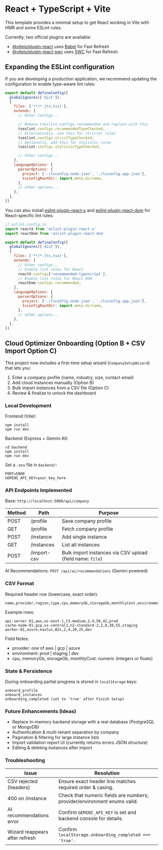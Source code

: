 # React + TypeScript + Vite

This template provides a minimal setup to get React working in Vite with HMR and some ESLint rules.

Currently, two official plugins are available:

- [@vitejs/plugin-react](https://github.com/vitejs/vite-plugin-react/blob/main/packages/plugin-react) uses [Babel](https://babeljs.io/) for Fast Refresh
- [@vitejs/plugin-react-swc](https://github.com/vitejs/vite-plugin-react/blob/main/packages/plugin-react-swc) uses [SWC](https://swc.rs/) for Fast Refresh

## Expanding the ESLint configuration

If you are developing a production application, we recommend updating the configuration to enable type-aware lint rules:

```js
export default defineConfig([
  globalIgnores(['dist']),
  {
    files: ['**/*.{ts,tsx}'],
    extends: [
      // Other configs...

      // Remove tseslint.configs.recommended and replace with this
      tseslint.configs.recommendedTypeChecked,
      // Alternatively, use this for stricter rules
      tseslint.configs.strictTypeChecked,
      // Optionally, add this for stylistic rules
      tseslint.configs.stylisticTypeChecked,

      // Other configs...
    ],
    languageOptions: {
      parserOptions: {
        project: ['./tsconfig.node.json', './tsconfig.app.json'],
        tsconfigRootDir: import.meta.dirname,
      },
      // other options...
    },
  },
])
```

You can also install [eslint-plugin-react-x](https://github.com/Rel1cx/eslint-react/tree/main/packages/plugins/eslint-plugin-react-x) and [eslint-plugin-react-dom](https://github.com/Rel1cx/eslint-react/tree/main/packages/plugins/eslint-plugin-react-dom) for React-specific lint rules:

```js
// eslint.config.js
import reactX from 'eslint-plugin-react-x'
import reactDom from 'eslint-plugin-react-dom'

export default defineConfig([
  globalIgnores(['dist']),
  {
    files: ['**/*.{ts,tsx}'],
    extends: [
      // Other configs...
      // Enable lint rules for React
      reactX.configs['recommended-typescript'],
      // Enable lint rules for React DOM
      reactDom.configs.recommended,
    ],
    languageOptions: {
      parserOptions: {
        project: ['./tsconfig.node.json', './tsconfig.app.json'],
        tsconfigRootDir: import.meta.dirname,
      },
      // other options...
    },
  },
])
```

## Cloud Optimizer Onboarding (Option B + CSV Import Option C)

This project now includes a first-time setup wizard (`CompanySetupWizard`) that lets you:

1. Enter a company profile (name, industry, size, contact email)
2. Add cloud instances manually (Option B)
3. Bulk import instances from a CSV file (Option C)
4. Review & finalize to unlock the dashboard

### Local Development

Frontend (Vite):
```
npm install
npm run dev
```

Backend (Express + Gemini AI):
```
cd backend
npm install
npm run dev
```

Set a `.env` file in `backend/`:
```
PORT=5000
GEMINI_API_KEY=your_key_here
```

### API Endpoints Implemented

Base: `http://localhost:5000/api/company`

| Method | Path | Purpose |
| ------ | ---- | ------- |
| POST | /profile | Save company profile |
| GET  | /profile | Fetch company profile |
| POST | /instance | Add single instance |
| GET  | /instances | List all instances |
| POST | /import-csv | Bulk import instances via CSV upload (field name: `file`) |

AI Recommendations: `POST /api/ai/recommendations` (Gemini powered)

### CSV Format

Required header row (lowercase, exact order):
```
name,provider,region,type,cpu,memoryGb,storageGb,monthlyCost,environment
```

Example rows:
```
api-server-01,aws,us-east-1,t3.medium,2,4,50,42,prod
cache-node-01,gcp,us-central1,n2-standard-2,2,8,30,55,staging
worker-01,azure,eastus,B2s,2,4,20,25,dev
```

Field Notes:
- provider: one of aws | gcp | azure
- environment: prod | staging | dev
- cpu, memoryGb, storageGb, monthlyCost: numeric (integers or floats)

### State & Persistence

During onboarding partial progress is stored in `localStorage` keys:
```
onboard_profile
onboard_instances
onboarding_completed (set to 'true' after Finish Setup)
```

### Future Enhancements (Ideas)

- Replace in-memory backend storage with a real database (PostgreSQL or MongoDB)
- Authentication & multi-tenant separation by company
- Pagination & filtering for large instance lists
- Import validation report UI (currently returns errors JSON structure)
- Editing & deleting instances after import

### Troubleshooting

| Issue | Resolution |
| ----- | ---------- |
| CSV rejected (headers) | Ensure exact header line matches required order & casing. |
| 400 on /instance | Check that numeric fields are numbers; provider/environment enums valid. |
| AI recommendations error | Confirm `GEMINI_API_KEY` is set and backend console for details. |
| Wizard reappears after refresh | Confirm `localStorage.onboarding_completed === 'true'`. |


